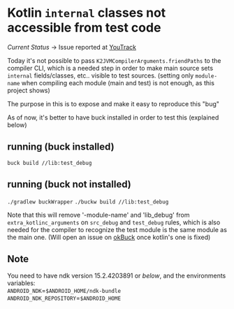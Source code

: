# Kotlin `internal` classes not accessible from test code

*Current Status* -> Issue reported at [YouTrack](https://youtrack.jetbrains.com/issue/KT-21910)

Today it's not possible to pass `K2JVMCompilerArguments.friendPaths` to the compiler CLI, which is a
needed step in order to make main source sets `internal` fields/classes, etc.. visible to test sources.
(setting only `module-name` when compiling each module (main and test) is not enough, as this project shows)

The purpose in this is to expose and make it easy to reproduce this "bug"

As of now, it's better to have buck installed in order to test this (explained below)
## running (buck installed)

`buck build //lib:test_debug`

## running (buck not installed)
`./gradlew buckWrapper`
`./buckw build //lib:test_debug`

Note that this will remove '-module-name' and 'lib_debug' from `extra_kotlinc_arguments` on `src_debug` and `test_debug` rules, which is also needed for the compiler to recognize
the test module is the same module as the main one.
(Will open an issue on [okBuck](https://github.com/uber/okbuck/) once kotlin's one is fixed)


## Note
You need to have ndk version 15.2.4203891 or *below*, and the environments variables:    
`ANDROID_NDK`=`$ANDROID_HOME/ndk-bundle`  
`ANDROID_NDK_REPOSITORY`=`$ANDROID_HOME`
